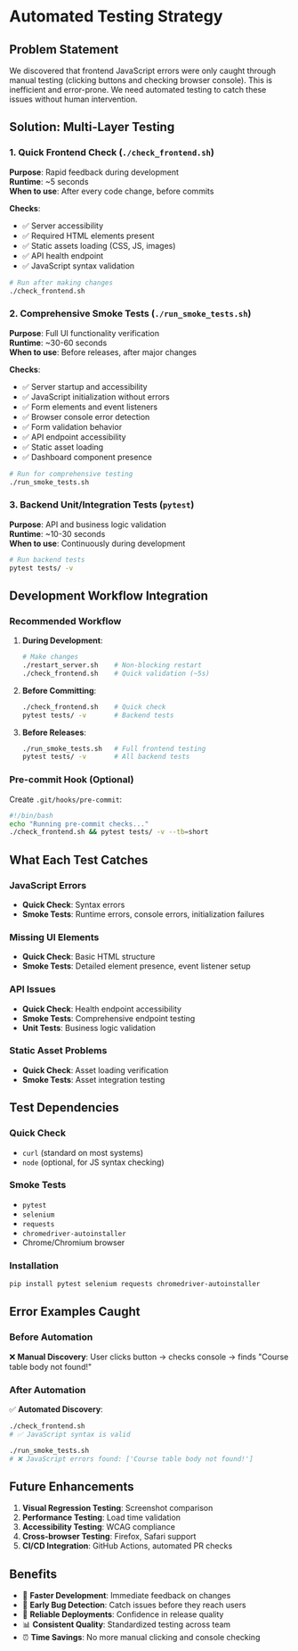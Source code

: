 # Automated Testing Strategy

## Problem Statement

We discovered that frontend JavaScript errors were only caught through manual testing (clicking buttons and checking browser console). This is inefficient and error-prone. We need automated testing to catch these issues without human intervention.

## Solution: Multi-Layer Testing

### 1. Quick Frontend Check (`./check_frontend.sh`)
**Purpose**: Rapid feedback during development  
**Runtime**: ~5 seconds  
**When to use**: After every code change, before commits

**Checks**:
- ✅ Server accessibility
- ✅ Required HTML elements present
- ✅ Static assets loading (CSS, JS, images)
- ✅ API health endpoint
- ✅ JavaScript syntax validation

```bash
# Run after making changes
./check_frontend.sh
```

### 2. Comprehensive Smoke Tests (`./run_smoke_tests.sh`)
**Purpose**: Full UI functionality verification  
**Runtime**: ~30-60 seconds  
**When to use**: Before releases, after major changes

**Checks**:
- ✅ Server startup and accessibility
- ✅ JavaScript initialization without errors
- ✅ Form elements and event listeners
- ✅ Browser console error detection
- ✅ Form validation behavior
- ✅ API endpoint accessibility
- ✅ Static asset loading
- ✅ Dashboard component presence

```bash
# Run for comprehensive testing
./run_smoke_tests.sh
```

### 3. Backend Unit/Integration Tests (`pytest`)
**Purpose**: API and business logic validation  
**Runtime**: ~10-30 seconds  
**When to use**: Continuously during development

```bash
# Run backend tests
pytest tests/ -v
```

## Development Workflow Integration

### Recommended Workflow

1. **During Development**:
   ```bash
   # Make changes
   ./restart_server.sh    # Non-blocking restart
   ./check_frontend.sh    # Quick validation (~5s)
   ```

2. **Before Committing**:
   ```bash
   ./check_frontend.sh    # Quick check
   pytest tests/ -v       # Backend tests
   ```

3. **Before Releases**:
   ```bash
   ./run_smoke_tests.sh   # Full frontend testing
   pytest tests/ -v       # All backend tests
   ```

### Pre-commit Hook (Optional)

Create `.git/hooks/pre-commit`:
```bash
#!/bin/bash
echo "Running pre-commit checks..."
./check_frontend.sh && pytest tests/ -v --tb=short
```

## What Each Test Catches

### JavaScript Errors
- **Quick Check**: Syntax errors
- **Smoke Tests**: Runtime errors, console errors, initialization failures

### Missing UI Elements  
- **Quick Check**: Basic HTML structure
- **Smoke Tests**: Detailed element presence, event listener setup

### API Issues
- **Quick Check**: Health endpoint accessibility
- **Smoke Tests**: Comprehensive endpoint testing
- **Unit Tests**: Business logic validation

### Static Asset Problems
- **Quick Check**: Asset loading verification
- **Smoke Tests**: Asset integration testing

## Test Dependencies

### Quick Check
- `curl` (standard on most systems)
- `node` (optional, for JS syntax checking)

### Smoke Tests
- `pytest`
- `selenium`
- `requests`
- `chromedriver-autoinstaller`
- Chrome/Chromium browser

### Installation
```bash
pip install pytest selenium requests chromedriver-autoinstaller
```

## Error Examples Caught

### Before Automation
❌ **Manual Discovery**: User clicks button → checks console → finds "Course table body not found!"

### After Automation  
✅ **Automated Discovery**: 
```bash
./check_frontend.sh
# ✅ JavaScript syntax is valid

./run_smoke_tests.sh  
# ❌ JavaScript errors found: ['Course table body not found!']
```

## Future Enhancements

1. **Visual Regression Testing**: Screenshot comparison
2. **Performance Testing**: Load time validation
3. **Accessibility Testing**: WCAG compliance
4. **Cross-browser Testing**: Firefox, Safari support
5. **CI/CD Integration**: GitHub Actions, automated PR checks

## Benefits

- 🚀 **Faster Development**: Immediate feedback on changes
- 🐛 **Early Bug Detection**: Catch issues before they reach users
- 🔄 **Reliable Deployments**: Confidence in release quality
- 📊 **Consistent Quality**: Standardized testing across team
- ⏰ **Time Savings**: No more manual clicking and console checking
